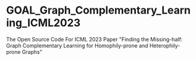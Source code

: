 # GOAL_Graph_Complementary_Learning_ICML2023
The Open Source Code For ICML 2023 Paper "Finding the Missing-half: Graph Complementary Learning for Homophily-prone and Heterophily-prone Graphs"
